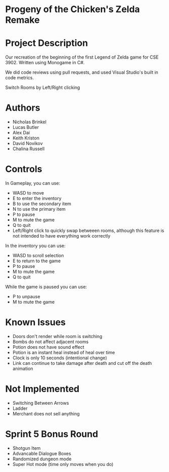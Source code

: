 ﻿# Progeny of the Chicken's Zelda Remake
# Project Description
Our recreation of the beginning of the first Legend of Zelda game for CSE 3902. Written using Monogame in C#.

We did code reviews using pull requests, and used Visual Studio's built in code metrics.

Switch Rooms by Left/Right clicking

# Authors
- Nicholas Brinkel
- Lucas Butler
- Alex Dai
- Keith Kriston
- David Novikov
- Chalina Russell

# Controls
In Gameplay, you can use:
- WASD to move
- E to enter the inventory
- B to use the secondary item
- N to use the primary item
- P to pause
- M to mute the game
- Q to quit
- Left/Right click to quickly swap betweeen rooms, although this feature is not intended to have everything work correctly

In the inventory you can use:
- WASD to scroll selection
- E to return to the game
- P to pause
- M to mute the game
- Q to quit

While the game is paused you can use:
- P to unpause
- M to mute the game

# Known Issues
- Doors don't render while room is switching
- Bombs do not affect adjacent rooms
- Potion does not have sound effect
- Potion is an instant heal instead of heal over time
- Clock is only 10 seconds (intentional change)
- Link can continue to take damage after death and cut off the death animation

# Not Implemented
- Switching Between Arrows
- Ladder
- Merchant does not sell anything

# Sprint 5 Bonus Round
- Shotgun Item
- Advancable Dialogue Boxes
- Randomized dungeon mode
- Super Hot mode (time only moves when you do)
